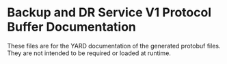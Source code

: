 # Backup and DR Service V1 Protocol Buffer Documentation

These files are for the YARD documentation of the generated protobuf files.
They are not intended to be required or loaded at runtime.
